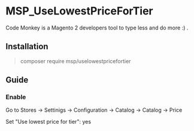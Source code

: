 # MSP_UseLowestPriceForTier

Code Monkey is a Magento 2 developers tool to type less and do more :) .

## Installation

> composer require msp/uselowestpricefortier

## Guide

### Enable

Go to Stores -> Settinigs -> Configuration -> Catalog -> Catalog -> Price

Set "Use lowest price for tier": yes



